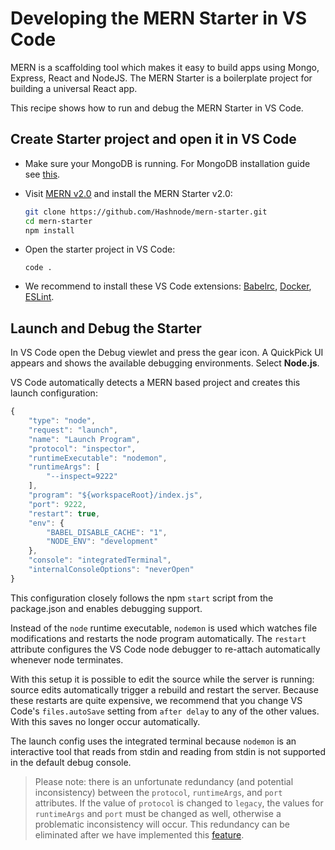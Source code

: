 # Developing the MERN Starter in VS Code

MERN is a scaffolding tool which makes it easy to build apps using Mongo, Express, React and NodeJS. The MERN Starter is a boilerplate project for building a universal React app.

This recipe shows how to run and debug the MERN Starter in VS Code.

## Create Starter project and open it in VS Code

- Make sure your MongoDB is running. For MongoDB installation guide see [this](https://docs.mongodb.com/v3.0/installation/).

- Visit [MERN v2.0](http://mern.io) and install the MERN Starter v2.0:
  ```bash
  git clone https://github.com/Hashnode/mern-starter.git
  cd mern-starter
  npm install
  ```

- Open the starter project in VS Code:
  ```
  code .
  ```

- We recommend to install these VS Code extensions:
  [Babelrc](https://marketplace.visualstudio.com/items?itemName=waderyan.babelrc), [Docker](https://marketplace.visualstudio.com/items?itemName=PeterJausovec.vscode-docker), [ESLint](https://marketplace.visualstudio.com/items?itemName=dbaeumer.vscode-eslint).

## Launch and Debug the Starter

In VS Code open the Debug viewlet and press the gear icon. A QuickPick UI appears and shows the available debugging environments. Select **Node.js**.

VS Code automatically detects a MERN based project and creates this launch configuration:

```js
{
    "type": "node",
    "request": "launch",
    "name": "Launch Program",
    "protocol": "inspector",
    "runtimeExecutable": "nodemon",
    "runtimeArgs": [
        "--inspect=9222"
    ],
    "program": "${workspaceRoot}/index.js",
    "port": 9222,
    "restart": true,
    "env": {
        "BABEL_DISABLE_CACHE": "1",
        "NODE_ENV": "development"
    },
    "console": "integratedTerminal",
    "internalConsoleOptions": "neverOpen"
}
```

This configuration closely follows the npm `start` script from the package.json and enables debugging support.

Instead of the `node` runtime executable, `nodemon` is used which watches file modifications and restarts the node program automatically. The `restart` attribute configures the VS Code node debugger to re-attach automatically whenever node terminates.

With this setup it is possible to edit the source while the server is running: source edits automatically trigger a rebuild and restart the server. Because these restarts are quite expensive, we recommend that you change VS Code's `files.autoSave` setting from `after delay` to any of the other values. With this saves no longer occur automatically.

The launch config uses the integrated terminal because `nodemon` is an interactive tool that reads from stdin and reading from stdin is not supported in the default debug console.

> Please note: there is an unfortunate redundancy (and potential inconsistency) between the `protocol`, `runtimeArgs`, and `port` attributes. If the value of `protocol` is changed to `legacy`, the values for `runtimeArgs` and `port` must be changed as well, otherwise a problematic inconsistency will occur. This redundancy can be eliminated after we have implemented this [feature](https://github.com/Microsoft/vscode/issues/26315).
